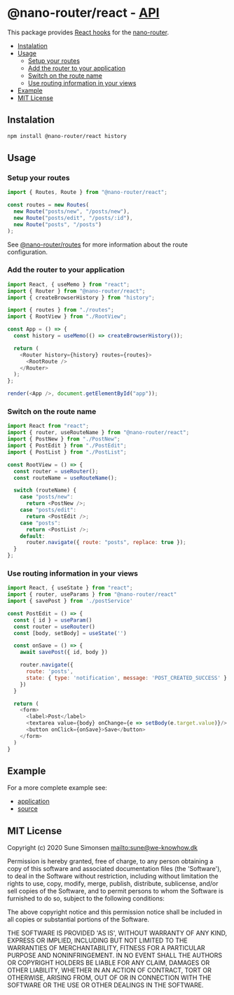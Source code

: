 # @nano-router/react - [API](./API.md)

This package provides [React hooks](https://reactjs.org/docs/hooks-intro.html)
for the [nano-router](../router).

<!-- toc -->

- [Instalation](#instalation)
- [Usage](#usage)
  - [Setup your routes](#setup-your-routes)
  - [Add the router to your application](#add-the-router-to-your-application)
  - [Switch on the route name](#switch-on-the-route-name)
  - [Use routing information in your views](#use-routing-information-in-your-views)
- [Example](#example)
- [MIT License](#mit-license)

<!-- tocstop -->

## Instalation

```sh
npm install @nano-router/react history
```

## Usage

### Setup your routes

```js
import { Routes, Route } from "@nano-router/react";

const routes = new Routes(
  new Route("posts/new", "/posts/new"),
  new Route("posts/edit", "/posts/:id"),
  new Route("posts", "/posts")
);
```

See [@nano-router/routes](../routes/) for more information about the route
configuration.

### Add the router to your application

```js
import React, { useMemo } from "react";
import { Router } from "@nano-router/react";
import { createBrowserHistory } from "history";

import { routes } from "./routes";
import { RootView } from "./RootView";

const App = () => {
  const history = useMemo(() => createBrowserHistory());

  return (
    <Router history={history} routes={routes}>
      <RootRoute />
    </Router>
  );
};

render(<App />, document.getElementById("app"));
```

### Switch on the route name

```js
import React from "react";
import { router, useRouteName } from "@nano-router/react";
import { PostNew } from "./PostNew";
import { PostEdit } from "./PostEdit";
import { PostList } from "./PostList";

const RootView = () => {
  const router = useRouter();
  const routeName = useRouteName();

  switch (routeName) {
    case "posts/new":
      return <PostNew />;
    case "posts/edit":
      return <PostEdit />;
    case "posts":
      return <PostList />;
    default:
      router.navigate({ route: "posts", replace: true });
  }
};
```

### Use routing information in your views

```js
import React, { useState } from "react";
import { router, useParams } from "@nano-router/react"
import { savePost } from './postService'

const PostEdit = () => {
  const { id } = useParam()
  const router = useRouter()
  const [body, setBody] = useState('')

  const onSave = () => {
    await savePost({ id, body })

    router.navigate({
      route: 'posts',
      state: { type: 'notification', message: 'POST_CREATED_SUCCESS' }
    })
  }

  return (
    <form>
      <label>Post</label>
      <textarea value={body} onChange={e => setBody(e.target.value)}/>
      <button onClick={onSave}>Save</button>
    </form>
  )
}
```

## Example

For a more complete example see:

- [application](https://nano-router.surge.sh/)
- [source](../../example)

## MIT License

Copyright (c) 2020 Sune Simonsen <mailto:sune@we-knowhow.dk>

Permission is hereby granted, free of charge, to any person obtaining
a copy of this software and associated documentation files (the
'Software'), to deal in the Software without restriction, including
without limitation the rights to use, copy, modify, merge, publish,
distribute, sublicense, and/or sell copies of the Software, and to
permit persons to whom the Software is furnished to do so, subject to
the following conditions:

The above copyright notice and this permission notice shall be
included in all copies or substantial portions of the Software.

THE SOFTWARE IS PROVIDED 'AS IS', WITHOUT WARRANTY OF ANY KIND,
EXPRESS OR IMPLIED, INCLUDING BUT NOT LIMITED TO THE WARRANTIES OF
MERCHANTABILITY, FITNESS FOR A PARTICULAR PURPOSE AND
NONINFRINGEMENT. IN NO EVENT SHALL THE AUTHORS OR COPYRIGHT HOLDERS BE
LIABLE FOR ANY CLAIM, DAMAGES OR OTHER LIABILITY, WHETHER IN AN ACTION
OF CONTRACT, TORT OR OTHERWISE, ARISING FROM, OUT OF OR IN CONNECTION
WITH THE SOFTWARE OR THE USE OR OTHER DEALINGS IN THE SOFTWARE.
